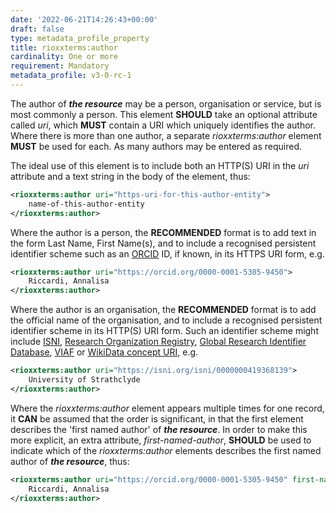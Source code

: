 ```yaml
---
date: '2022-06-21T14:26:43+00:00'
draft: false
type: metadata_profile_property
title: rioxxterms:author
cardinality: One or more
requirement: Mandatory
metadata_profile: v3-0-rc-1
---
```

The author of ***the resource*** may be a person, organisation or service, but is most commonly a person. This element **SHOULD** take an optional attribute called *uri*, which **MUST** contain a URI which uniquely identifies the author. Where there is more than one author, a separate *rioxxterms:author* element **MUST** be used for each. As many authors may be entered as required. 

The ideal use of this element is to include both an HTTP(S) URI in the *uri* attribute and a text string in the body of the element, thus:
```xml
<rioxxterms:author uri="https-uri-for-this-author-entity">
    name-of-this-author-entity
</rioxxterms:author>
```

Where the author is a person, the **RECOMMENDED** format is to add text in the form Last Name, First Name(s), and to include a recognised persistent identifier scheme such as an [ORCID](https://orcid.org) ID, if known, in its HTTPS URI form, e.g. 

```xml
<rioxxterms:author uri="https://orcid.org/0000-0001-5305-9450">
    Riccardi, Annalisa
</rioxxterms:author>
```

Where the author is an organisation, the **RECOMMENDED** format is to add the official name of the organisation, and to include a recognised persistent identifier scheme in its HTTP(S) URI form. Such an identifier scheme might include [ISNI](https://isni.org), [Research Organization Registry](https://ror.org/), [Global Research Identifier Database](https://www.grid.ac/), [VIAF](http://viaf.org/) or [WikiData concept URI](https://www.wikidata.org/), e.g.

```xml
<rioxxterms:author uri="https://isni.org/isni/0000000419368139">
    University of Strathclyde
</rioxxterms:author>
```

Where the *rioxxterms:author* element appears multiple times for one record, it **CAN** be assumed that the order is significant, in that the first element describes the &#39;first named author&#39; of ***the resource***. In order to make this more explicit, an extra attribute, *first-named-author*, **SHOULD** be used to indicate which of the *rioxxterms:author* elements describes the first named author of ***the resource***, thus:

```xml
<rioxxterms:author uri="https://orcid.org/0000-0001-5305-9450" first-named-author="true">
    Riccardi, Annalisa
</rioxxterms:author>
```



